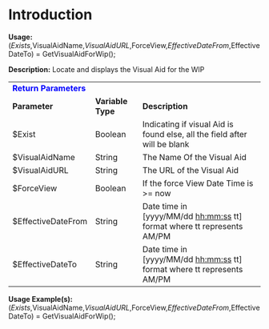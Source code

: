 # Introduction

**Usage:** 
($Exists,$VisualAidName,$VisualAidURL,$ForceView,$EffectiveDateFrom,$EffectiveDateTo) = GetVisualAidForWip();


**Description:** Locate and displays the Visual Aid for the WIP

<table class="confluenceTable"><colgroup><col /> </colgroup><tbody><tr><td class="highlight confluenceTd" colspan="3"><strong><span style="color: rgb(0,0,255);">Return Parameters</span></strong></td></tr><tr><td colspan="1" class="confluenceTd"><strong>Parameter</strong></td><td colspan="1" class="confluenceTd"><strong style="text-align: center;">Variable Type</strong></td><td colspan="1" class="confluenceTd"><strong>Description</strong></td></tr><tr><td class="confluenceTd">$Exist</td><td class="confluenceTd">Boolean</td><td class="confluenceTd">Indicating if visual Aid is found else, all the field after will be blank</td></tr><tr><td class="confluenceTd">$VisualAidName</td><td class="confluenceTd">String</td><td class="confluenceTd">The Name Of the Visual Aid</td></tr><tr><td class="confluenceTd">$VisualAidURL</td><td class="confluenceTd">String</td><td class="confluenceTd">The URL of the Visual Aid</td></tr><tr><td class="confluenceTd">$ForceView</td><td class="confluenceTd">Boolean</td><td class="confluenceTd">If the force View Date Time is >= now</td></tr><tr><td class="confluenceTd">$EffectiveDateFrom</td><td class="confluenceTd">String</td><td class="confluenceTd">Date time in <br /> [yyyy/MM/dd <a href="http://hhmmss" class="external-link" rel="nofollow">hh:mm:ss</a> tt] format where tt represents AM/PM</td></tr><tr><td class="confluenceTd">$EffectiveDateTo</td><td class="confluenceTd">String</td><td class="confluenceTd">Date time in <br /> [yyyy/MM/dd <a href="http://hhmmss" class="external-link" rel="nofollow">hh:mm:ss</a> tt] format <span>where tt represents AM/PM</span></td></tr></tbody></table>



**Usage Example(s):** 
($Exists,$VisualAidName,$VisualAidURL,$ForceView,$EffectiveDateFrom,$EffectiveDateTo) = GetVisualAidForWip();

